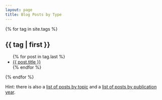 ```yaml
---
layout: page
title: Blog Posts by Type
---
```


{% for tag in site.tags %}
 <h2 id="{{ tag | first }}-ref">{{ tag | first }}</h2>
  <ul>     
  {% for post in tag.last %}
   <li><a href="{{ post.url }}">{{ post.title }}</a></li>
  {% endfor %}
  </ul>
{% endfor %}

Hint: there is also a [list of posts by topic](./blog_category) and a
[list of posts by publication year](./blog).
